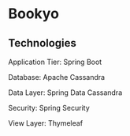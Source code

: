 # Bookyo

## Technologies

Application Tier: Spring Boot

Database: Apache Cassandra

Data Layer: Spring Data Cassandra

Security: Spring Security

View Layer: Thymeleaf
